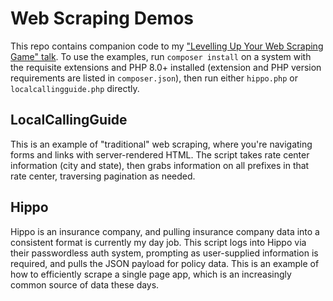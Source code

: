 Web Scraping Demos
==================

This repo contains companion code to my ["Levelling Up Your Web Scraping Game" talk](https://ian.im/scrape0621).
To use the examples, run `composer install` on a system with the requisite extensions and PHP 8.0+ installed (extension
and PHP version requirements are listed in `composer.json`), then run either `hippo.php` or `localcallingguide.php`
directly.

LocalCallingGuide
-----------------

This is an example of "traditional" web scraping, where you're navigating forms and links with server-rendered HTML.
The script takes rate center information (city and state), then grabs information on all prefixes in that rate center,
traversing pagination as needed.

Hippo
-----

Hippo is an insurance company, and pulling insurance company data into a consistent format is currently my day job.
This script logs into Hippo via their passwordless auth system, prompting as user-supplied information is required,
and pulls the JSON payload for policy data. This is an example of how to efficiently scrape a single page app,
which is an increasingly common source of data these days.
